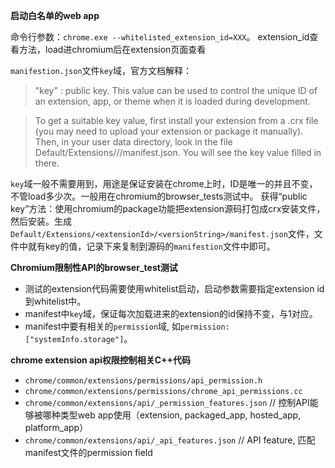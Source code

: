 **启动白名单的web app**

命令行参数：`chrome.exe --whitelisted_extension_id=XXX`。
extension_id查看方法，load进chromium后在extension页面查看

`manifestion.json`文件`key`域，官方文档解释：

> "key" : public key.
> This value can be used to control the unique ID of an extension, app, or theme when it is loaded during development.

> To get a suitable key value, first install your extension from a .crx file (you may need to upload your extension or package it manually). Then, in your user data directory, look in the file Default/Extensions/<extensionId>/<versionString>/manifest.json. You will see the key value filled in there.

`key`域一般不需要用到，用途是保证安装在chrome上时，ID是唯一的并且不变，不管load多少次。一般用在chromium的browser_tests测试中。
获得“public key”方法：使用chromium的package功能把extension源码打包成crx安装文件，然后安装。生成`Default/Extensions/<extensionId>/<versionString>/manifest.json`文件，文件中就有key的值，记录下来复制到源码的`manifestion`文件中即可。

**Chromium限制性API的browser_test测试**

* 测试的extension代码需要使用whitelist启动，启动参数需要指定extension id到whitelist中。
* manifest中`key`域，保证每次加载进来的extension的id保持不变，与1对应。
* manifest中要有相关的`permission`域, 如`permission: ["systemInfo.storage"]`。

**chrome extension api权限控制相关C++代码**

* `chrome/common/extensions/permissions/api_permission.h`
* `chrome/common/extensions/permissions/chrome_api_permissions.cc`
* `chrome/common/extensions/api/_permission_features.json` // 控制API能够被哪种类型web app使用（extension, packaged_app, hosted_app, platform_app）
* `chrome/common/extensions/api/_api_features.json`  // API feature, 匹配manifest文件的permission field